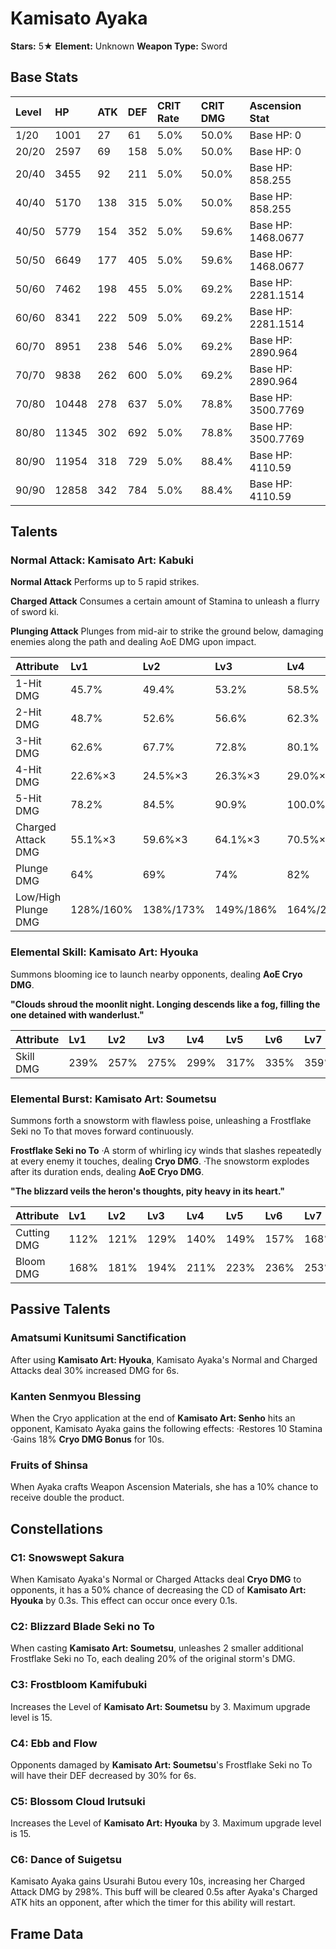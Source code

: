 # Kamisato Ayaka

**Stars:** 5★
**Element:** Unknown
**Weapon Type:** Sword

## Base Stats

| Level | HP | ATK | DEF | CRIT Rate | CRIT DMG | Ascension Stat |
| :--- | :--- | :--- | :--- | :--- | :--- | :--- |
| 1/20 | 1001 | 27 | 61 | 5.0% | 50.0% | Base HP: 0 |
| 20/20 | 2597 | 69 | 158 | 5.0% | 50.0% | Base HP: 0 |
| 20/40 | 3455 | 92 | 211 | 5.0% | 50.0% | Base HP: 858.255 |
| 40/40 | 5170 | 138 | 315 | 5.0% | 50.0% | Base HP: 858.255 |
| 40/50 | 5779 | 154 | 352 | 5.0% | 59.6% | Base HP: 1468.0677 |
| 50/50 | 6649 | 177 | 405 | 5.0% | 59.6% | Base HP: 1468.0677 |
| 50/60 | 7462 | 198 | 455 | 5.0% | 69.2% | Base HP: 2281.1514 |
| 60/60 | 8341 | 222 | 509 | 5.0% | 69.2% | Base HP: 2281.1514 |
| 60/70 | 8951 | 238 | 546 | 5.0% | 69.2% | Base HP: 2890.964 |
| 70/70 | 9838 | 262 | 600 | 5.0% | 69.2% | Base HP: 2890.964 |
| 70/80 | 10448 | 278 | 637 | 5.0% | 78.8% | Base HP: 3500.7769 |
| 80/80 | 11345 | 302 | 692 | 5.0% | 78.8% | Base HP: 3500.7769 |
| 80/90 | 11954 | 318 | 729 | 5.0% | 88.4% | Base HP: 4110.59 |
| 90/90 | 12858 | 342 | 784 | 5.0% | 88.4% | Base HP: 4110.59 |

## Talents

### Normal Attack: Kamisato Art: Kabuki

**Normal Attack**
Performs up to 5 rapid strikes.

**Charged Attack**
Consumes a certain amount of Stamina to unleash a flurry of sword ki.

**Plunging Attack**
Plunges from mid-air to strike the ground below, damaging enemies along the path and dealing AoE DMG upon impact.

| Attribute | Lv1 | Lv2 | Lv3 | Lv4 | Lv5 | Lv6 | Lv7 | Lv8 | Lv9 | Lv10 | Lv11 | Lv12 | Lv13 | Lv14 | Lv15 |
| :--- | :--- | :--- | :--- | :--- | :--- | :--- | :--- | :--- | :--- | :--- | :--- | :--- | :--- | :--- | :--- |
| 1-Hit DMG | 45.7% | 49.4% | 53.2% | 58.5% | 62.2% | 66.5% | 72.3% | 78.2% | 84.0% | 90.4% | 96.8% |
| 2-Hit DMG | 48.7% | 52.6% | 56.6% | 62.3% | 66.2% | 70.8% | 77.0% | 83.2% | 89.4% | 96.2% | 103.0% |
| 3-Hit DMG | 62.6% | 67.7% | 72.8% | 80.1% | 85.2% | 91.0% | 99.0% | 107.0% | 115.0% | 123.8% | 132.5% |
| 4-Hit DMG | 22.6%×3 | 24.5%×3 | 26.3%×3 | 29.0%×3 | 30.8%×3 | 32.9%×3 | 35.8%×3 | 38.7%×3 | 41.6%×3 | 44.8%×3 | 47.9%×3 |
| 5-Hit DMG | 78.2% | 84.5% | 90.9% | 100.0% | 106.4% | 113.6% | 123.6% | 133.6% | 143.6% | 154.5% | 165.5% |
| Charged Attack DMG | 55.1%×3 | 59.6%×3 | 64.1%×3 | 70.5%×3 | 75.0%×3 | 80.1%×3 | 87.2%×3 | 94.2%×3 | 101.3%×3 | 109.0%×3 | 116.7%×3 |
| Plunge DMG | 64% | 69% | 74% | 82% | 87% | 93% | 101% | 109% | 117% | 126% | 135% |
| Low/High Plunge DMG | 128%/160% | 138%/173% | 149%/186% | 164%/204% | 174%/217% | 186%/232% | 202%/253% | 219%/273% | 235%/293% | 253%/316% | 271%/338% |

### Elemental Skill: Kamisato Art: Hyouka

Summons blooming ice to launch nearby opponents, dealing **AoE Cryo DMG**.

**"Clouds shroud the moonlit night. Longing descends like a fog, filling the one detained with wanderlust."**

| Attribute | Lv1 | Lv2 | Lv3 | Lv4 | Lv5 | Lv6 | Lv7 | Lv8 | Lv9 | Lv10 | Lv11 | Lv12 | Lv13 | Lv14 | Lv15 |
| :--- | :--- | :--- | :--- | :--- | :--- | :--- | :--- | :--- | :--- | :--- | :--- | :--- | :--- | :--- | :--- |
| Skill DMG | 239% | 257% | 275% | 299% | 317% | 335% | 359% | 383% | 407% | 431% | 454% | 478% | 508% |

### Elemental Burst: Kamisato Art: Soumetsu

Summons forth a snowstorm with flawless poise, unleashing a Frostflake Seki no To that moves forward continuously.

**Frostflake Seki no To**
·A storm of whirling icy winds that slashes repeatedly at every enemy it touches, dealing **Cryo DMG**.
·The snowstorm explodes after its duration ends, dealing **AoE Cryo DMG**.

**"The blizzard veils the heron's thoughts, pity heavy in its heart."**

| Attribute | Lv1 | Lv2 | Lv3 | Lv4 | Lv5 | Lv6 | Lv7 | Lv8 | Lv9 | Lv10 | Lv11 | Lv12 | Lv13 | Lv14 | Lv15 |
| :--- | :--- | :--- | :--- | :--- | :--- | :--- | :--- | :--- | :--- | :--- | :--- | :--- | :--- | :--- | :--- |
| Cutting DMG | 112% | 121% | 129% | 140% | 149% | 157% | 168% | 180% | 191% | 202% | 213% | 225% | 239% |
| Bloom DMG | 168% | 181% | 194% | 211% | 223% | 236% | 253% | 270% | 286% | 303% | 320% | 337% | 358% |

## Passive Talents

### Amatsumi Kunitsumi Sanctification

After using **Kamisato Art: Hyouka**, Kamisato Ayaka's Normal and Charged Attacks deal 30% increased DMG for 6s.

### Kanten Senmyou Blessing

When the Cryo application at the end of **Kamisato Art: Senho** hits an opponent, Kamisato Ayaka gains the following effects:
·Restores 10 Stamina
·Gains 18% **Cryo DMG Bonus** for 10s.

### Fruits of Shinsa

When Ayaka crafts Weapon Ascension Materials, she has a 10% chance to receive double the product.

## Constellations

### C1: Snowswept Sakura

When Kamisato Ayaka's Normal or Charged Attacks deal **Cryo DMG** to opponents, it has a 50% chance of decreasing the CD of **Kamisato Art: Hyouka** by 0.3s. This effect can occur once every 0.1s.

### C2: Blizzard Blade Seki no To

When casting **Kamisato Art: Soumetsu**, unleashes 2 smaller additional Frostflake Seki no To, each dealing 20% of the original storm's DMG.

### C3: Frostbloom Kamifubuki

Increases the Level of **Kamisato Art: Soumetsu** by 3.
Maximum upgrade level is 15.

### C4: Ebb and Flow

Opponents damaged by **Kamisato Art: Soumetsu**'s Frostflake Seki no To will have their DEF decreased by 30% for 6s.

### C5: Blossom Cloud Irutsuki

Increases the Level of **Kamisato Art: Hyouka** by 3.
Maximum upgrade level is 15.

### C6: Dance of Suigetsu

Kamisato Ayaka gains Usurahi Butou every 10s, increasing her Charged Attack DMG by 298%. This buff will be cleared 0.5s after Ayaka's Charged ATK hits an opponent, after which the timer for this ability will restart.

## Frame Data

